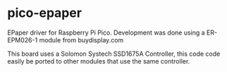 # pico-epaper

EPaper driver for Raspberry Pi Pico. Development was done using a ER-EPM026-1 module from buydisplay.com

This board uses a Solomon Systech SSD1675A Controller, this code code easily be ported to other modules that use the same controller.
